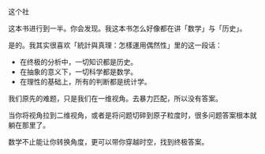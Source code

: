 这个社

这本书进行到一半。你会发现。我这本书怎么好像都在讲「数学」与「历史」。

是的。我其实很喜欢「統計與真理：怎樣運用偶然性」里的这一段话：

* 在终极的分析中，一切知识都是历史。
* 在抽象的意义下，一切科学都是数学。
* 在理性的基础上，所有的判断都是统计学。

我们原先的难题，只是我们在一维视角。去暴力匹配，所以没有答案。

当你将视角拉到二维视角，或者是将问题切碎到原子粒度时，很多问题答案根本就躺在那里了。

数学不止能让你转换角度，更可以带你穿越时空，找到终极答案。
